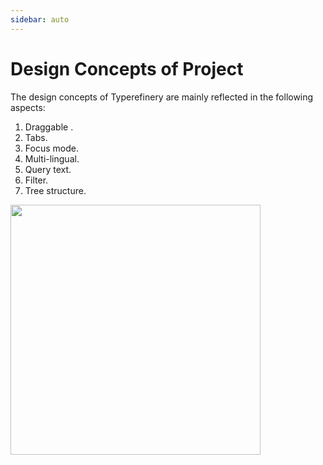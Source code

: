 ```yaml
---
sidebar: auto
---
```


# Design Concepts of Project

The design concepts of Typerefinery are mainly reflected in the following aspects:

1. Draggable .
2. Tabs.
3. Focus mode.
4. Multi-lingual.
5. Query text.
6. Filter.
7. Tree structure.
<img width="400px" src="/design.png" />